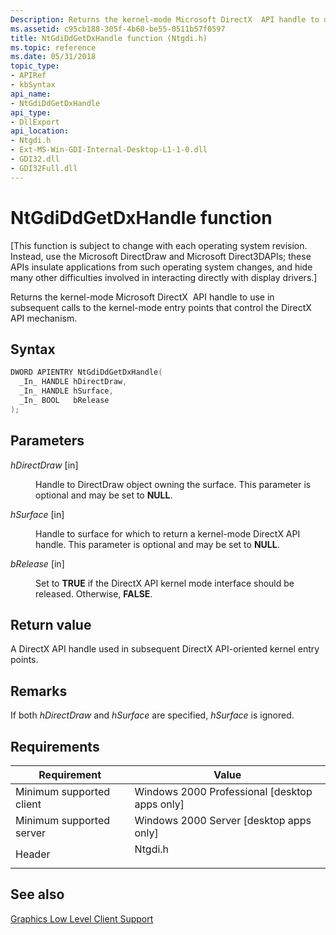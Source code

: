 ```yaml
---
Description: Returns the kernel-mode Microsoft DirectX  API handle to use in subsequent calls to the kernel-mode entry points that control the DirectX  API mechanism.
ms.assetid: c95cb188-305f-4b60-be55-0511b57f0597
title: NtGdiDdGetDxHandle function (Ntgdi.h)
ms.topic: reference
ms.date: 05/31/2018
topic_type: 
- APIRef
- kbSyntax
api_name: 
- NtGdiDdGetDxHandle
api_type: 
- DllExport
api_location: 
- Ntgdi.h
- Ext-MS-Win-GDI-Internal-Desktop-L1-1-0.dll
- GDI32.dll
- GDI32Full.dll
---
```


# NtGdiDdGetDxHandle function

\[This function is subject to change with each operating system revision. Instead, use the Microsoft DirectDraw and Microsoft Direct3DAPIs; these APIs insulate applications from such operating system changes, and hide many other difficulties involved in interacting directly with display drivers.\]

Returns the kernel-mode Microsoft DirectX  API handle to use in subsequent calls to the kernel-mode entry points that control the DirectX  API mechanism.

## Syntax


```C++
DWORD APIENTRY NtGdiDdGetDxHandle(
  _In_ HANDLE hDirectDraw,
  _In_ HANDLE hSurface,
  _In_ BOOL   bRelease
);
```



## Parameters

<dl> <dt>

*hDirectDraw* \[in\]
</dt> <dd>

Handle to DirectDraw object owning the surface. This parameter is optional and may be set to **NULL**.

</dd> <dt>

*hSurface* \[in\]
</dt> <dd>

Handle to surface for which to return a kernel-mode DirectX API handle. This parameter is optional and may be set to **NULL**.

</dd> <dt>

*bRelease* \[in\]
</dt> <dd>

Set to **TRUE** if the DirectX API kernel mode interface should be released. Otherwise, **FALSE**.

</dd> </dl>

## Return value

A DirectX API handle used in subsequent DirectX API-oriented kernel entry points.

## Remarks

If both *hDirectDraw* and *hSurface* are specified, *hSurface* is ignored.

## Requirements



| Requirement | Value |
|-------------------------------------|------------------------------------------------------------------------------------|
| Minimum supported client<br/> | Windows 2000 Professional \[desktop apps only\]<br/>                         |
| Minimum supported server<br/> | Windows 2000 Server \[desktop apps only\]<br/>                               |
| Header<br/>                   | <dl> <dt>Ntgdi.h</dt> </dl> |



## See also

<dl> <dt>

[Graphics Low Level Client Support](-dxgkernel-low-level-client-support.md)
</dt> </dl>

 

 




